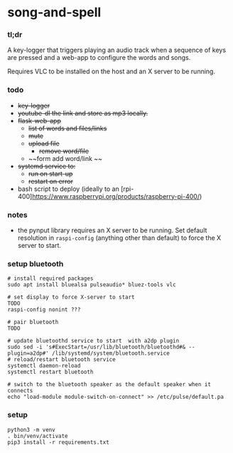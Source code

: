# song-and-spell

### tl;dr

A key-logger that triggers playing an audio track when a sequence of keys are pressed and  a web-app to configure the words and songs.

Requires VLC to be installed on the host and an X server to be running.

### todo 

* ~~key-logger~~
* ~~youtube-dl the link and store as mp3 locally.~~
* ~~flask-web-app~~
    * ~~list of words and files/links~~
    * ~~mute~~
    * ~~upload file~~
      * ~~remove word/file~~
    * ~~form add word/link ~~
* ~~systemd service to:~~
    * ~~run on start-up~~
    * ~~restart on error~~
* bash script to deploy (ideally to an [rpi-400]https://www.raspberrypi.org/products/raspberry-pi-400/)

### notes
* the pynput library requires an X server to be running. Set default resolution in `raspi-config` (anything other than default) to force the X server to start. 

### setup  bluetooth
```
# install required packages
sudo apt install bluealsa pulseaudio* bluez-tools vlc

# set display to force X-server to start
TODO
raspi-config nonint ???

# pair bluetooth
TODO

# update bluetoothd service to start  with a2dp plugin
sudo sed -i 's#ExecStart=/usr/lib/bluetooth/bluetoothd#& --plugin=a2dp#' /lib/systemd/system/bluetooth.service
# reload/restart bluetooth service
systemctl daemon-reload
systemctl restart bluetooth

# switch to the bluetooth speaker as the default speaker when it connects
echo "load-module module-switch-on-connect" >> /etc/pulse/default.pa

```
### setup
```
python3 -m venv
. bin/venv/activate
pip3 install -r requirements.txt
```
